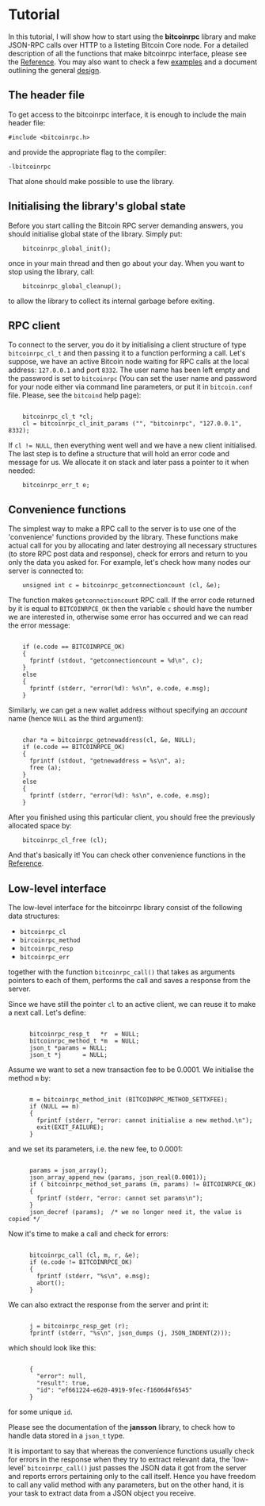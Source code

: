 # Tutorial

In this tutorial, I will show how to start using the **bitcoinrpc** library and
make JSON-RPC calls over HTTP to a listeting Bitcoin Core node. For a detailed
description of all the functions that make bitcoinrpc interface, please see the
[Reference](./reference.md).  You may also want to check a
few [examples](./examples.md) and a document outlining the general
[design](./design.md).


## The header file

To get access to the bitcoinrpc interface, it is enough to include the main
header file:

    #include <bitcoinrpc.h>

and provide the appropriate flag to the compiler:

    -lbitcoinrpc

That alone should make possible to use the library.


## Initialising the library's global state

Before you start calling the Bitcoin RPC server demanding answers, you should
initialise global state of the library.  Simply put:

```
    bitcoinrpc_global_init();
```

once in your main thread and then go about your day.  When you want to stop
using the library, call:

```
    bitcoinrpc_global_cleanup();
```

to allow the library to collect its internal garbage before exiting.


## RPC client

To connect to the server, you do it by initialising a client structure of type
`bitcoinrpc_cl_t` and then passing it to a function performing a call.
Let's suppose, we have an active Bitcoin node waiting for RPC calls at
the local address: `127.0.0.1` and port `8332`.  The user name has been left
empty and the password is set to `bitcoinrpc` (You can set the user name and
password for your node either via command line parameters, or put it in
`bitcoin.conf` file. Please, see the `bitcoind` help page):

```

    bitcoinrpc_cl_t *cl;
    cl = bitcoinrpc_cl_init_params ("", "bitcoinrpc", "127.0.0.1", 8332);
```

If `cl != NULL`, then everything went well and we have a new client
initialised.  The last step is to define a structure that will hold an error
code and message for us.  We allocate it on stack and later pass a pointer to
it when needed:

```
    bitcoinrpc_err_t e;
```

## Convenience functions

The simplest way to make a RPC call to the server is to use one of the
'convenience' functions provided by the library.  These functions make actual
call for you by allocating and later destroying all necessary structures
(to store RPC post data and response), check for errors and return to you
only the data you asked for.  For example, let's check how many nodes our
server is connected to:

```
    unsigned int c = bitcoinrpc_getconnectioncount (cl, &e);
```

The function makes `getconnectioncount` RPC call.  If the error code returned
by it is equal to `BITCOINRPCE_OK` then the variable `c` should have the
number we are interested in, otherwise some error has occurred and we can read
the error message:

```

    if (e.code == BITCOINRPCE_OK)
    {
      fprintf (stdout, "getconnectioncount = %d\n", c);
    }
    else
    {
      fprintf (stderr, "error(%d): %s\n", e.code, e.msg);
    }
```

Similarly, we can get a new wallet address without specifying an *account* name
(hence `NULL` as the third argument):

```

    char *a = bitcoinrpc_getnewaddress(cl, &e, NULL);
    if (e.code == BITCOINRPCE_OK)
    {
      fprintf (stdout, "getnewaddress = %s\n", a);
      free (a);
    }
    else
    {
      fprintf (stderr, "error(%d): %s\n", e.code, e.msg);
    }
```

After you finished using this particular client, you should free the previously
allocated space by:

```
    bitcoinrpc_cl_free (cl);
```

And that's basically it!  You can check other convenience functions in
the [Reference](./reference.md).


## Low-level interface

The low-level interface for the bitcoinrpc library consist of the following
data structures:

  * `bitcoinrpc_cl`
  * `bircoinrpc_method`
  * `bitcoinrpc_resp`
  * `bitcoinrpc_err`

together with the function `bitcoinrpc_call()` that takes as arguments pointers
to each of them, performs the call and saves a response from the server.

Since we have still the pointer `cl` to an active client, we can reuse it to
make a next call.  Let's define:

```

      bitcoinrpc_resp_t   *r  = NULL;
      bitcoinrpc_method_t *m  = NULL;
      json_t *params = NULL;
      json_t *j      = NULL;
```

Assume we want to set a new transaction fee to be 0.0001.  We initialise
the method `m` by:

```

      m = bitcoinrpc_method_init (BITCOINRPC_METHOD_SETTXFEE);
      if (NULL == m)
      {
        fprintf (stderr, "error: cannot initialise a new method.\n");
        exit(EXIT_FAILURE);
      }
```

and we set its parameters, i.e. the new fee, to 0.0001:

```

      params = json_array();
      json_array_append_new (params, json_real(0.0001));
      if ( bitcoinrpc_method_set_params (m, params) != BITCOINRPCE_OK)
      {
        fprintf (stderr, "error: cannot set params\n");
      }
      json_decref (params);  /* we no longer need it, the value is copied */
```

Now it's time to make a call and check for errors:

```

      bitcoinrpc_call (cl, m, r, &e);
      if (e.code != BITCOINRPCE_OK)
      {
        fprintf (stderr, "%s\n", e.msg);
        abort();
      }
```

We can also extract the response from the server and print it:

```

      j = bitcoinrpc_resp_get (r);
      fprintf (stderr, "%s\n", json_dumps (j, JSON_INDENT(2)));
```

which should look like this:

```

      {
        "error": null,
        "result": true,
        "id": "ef661224-e620-4919-9fec-f1606d4f6545"
      }
```

for some unique `id`.

Please see the documentation of the **jansson** library, to check how to handle
data stored in a `json_t` type.

It is important to say that whereas the convenience functions usually check
for errors in the response when they try to extract relevant data,
the 'low-level' `bitcoinrpc_call()` just passes the JSON data it got from the
server and reports errors pertaining only to the call itself.  Hence you have
freedom to call any valid method with any parameters, but on the other hand,
it is your task to extract data from a JSON object you receive.
